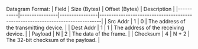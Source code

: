 Datagram Format:
| Field     | Size (Bytes)   | Offset (Bytes) | Description                                                                   |
|-----------|----------------|----------------|-------------------------------------------------------------------------------|
| Src Addr  | 1              | 0              | The address of the transmitting device.                                       |
| Dest Addr | 1              | 1              | The address of the receiving device.                                          |
| Payload   | N              | 2              | The data of the frame.                                                        |
| Checksum  | 4              | N + 2          | The 32-bit checksum of the payload.                                           |